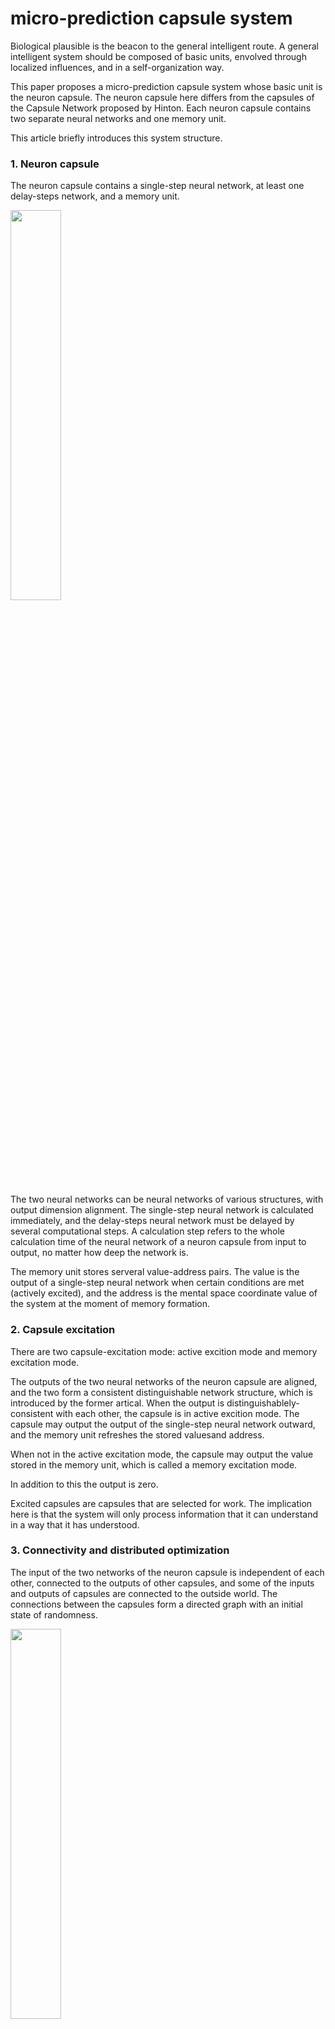 # micro-prediction capsule system
Biological plausible is the beacon to the general intelligent route. A general intelligent system should be composed of basic units, envolved through localized influences, and in a self-organization way.

This paper proposes a micro-prediction capsule system whose basic unit is the neuron capsule. The neuron capsule here differs from the capsules of the Capsule Network proposed by Hinton. Each neuron capsule contains two separate neural networks and one memory unit.

This article briefly introduces this system structure.

### 1. Neuron capsule
The neuron capsule contains a single-step neural network, at least one delay-steps network, and a memory unit.

<img src="./image/神经胶囊.jpg" width="40%" height="40%"/>

The two neural networks can be neural networks of various structures, with output dimension alignment. The single-step neural network is calculated immediately, and the delay-steps neural network must be delayed by several computational steps. A calculation step refers to the whole calculation time of the neural network of a neuron capsule from input to output, no matter how deep the network is.

The memory unit stores serveral value-address pairs. The value is the output of a single-step neural network when certain conditions are met (actively excited), and the address is the mental space coordinate value of the system at the moment of memory formation.

### 2. Capsule excitation
There are two capsule-excitation mode: active excition mode and memory excitation mode. 

The outputs of the two neural networks of the neuron capsule are aligned, and the two form a consistent distinguishable network structure, which is introduced by the former artical. When the output is distinguishablely-consistent with each other, the capsule is in active excition mode. The capsule may output the output of the single-step neural network outward, and the memory unit refreshes the stored values ​​and address.

When not in the active excitation mode, the capsule may output the value stored in the memory unit, which is called a memory excitation mode.

In addition to this the output is zero. 

Excited capsules are capsules that are selected for work. The implication here is that the system will only process information that it can understand in a way that it has understood.

### 3. Connectivity and distributed optimization
The input of the two networks of the neuron capsule is independent of each other, connected to the outputs of other capsules, and some of the inputs and outputs of capsules are connected to the outside world. The connections between the capsules form a directed graph with an initial state of randomness.

<img src="./image/胶囊连接.jpg" width="40%" height="40%"/>

Each capsule has its own Consistent Loss Function(CLF): the outputs of the two networks are identical with each other and differentiated from the outputs of the steps before the delay-steps neural network's delay. The training process uses distributed backpropagation. The back propagation of each capsule penetrates other capsules while a maximum penetration depth is necessary. So that the back propagation here is localized and distributed.

<img src="./image/局域优化.jpg" width="40%" height="40%"/>

If two capsules are actively activated at the same time, there is a certain probability that they form a new connection. If an existing connection does not have an effective effect on the output, there is a certain probability of deleting the connection. You can also replace a single old network with a brand new network through a mutual-learning process.

For large-scale systems, the connections between the capsules may become very sparse due to the large number of capsules. At this point, each capsule can be assigned a fictitious position where the capsule has a greater likelihood of being connected to the surrounding capsules. Then add a network to the system that can carry signals from further capsules, which simulate the white matter of the brain.

<img src="./image/脑白质.jpg" width="40%" height="40%"/>

If each capsule is dispensed in a fictitious space, it is possible to eliminate the isolation between adjacent capsules, ie there is an internal interconnection between the neural networks of the different capsules. This is more like the biological cerebral cortex because no significant separation can be found in most cerebral cortex except the visual cortex. However, this will increase the computational complexity.

<img src="./image/胶囊隔离.jpg" width="40%" height="40%"/>

### 4. Invariant expression
Micro-predictive terminology can be understood as: the delay-steps neural network predicts the output of the single-step neural network of the same capsule in advance of several steps. Virtually, the capsule attempts to retrieve same presentation from two different sources of information, and we assume that this presented information is the most useful and robust. On the other hand, if the system can know every differential change of a function, it is equivalent to learning this function.

<img src="./image/微预测.jpg" width="40%" height="40%"/>

If the continuous input from the outside world comes from the eyeball's saccade of an image, then the most effective prediction should be like this: each capsule's single-step neural network accepts pixels within a certain perceptual domain, and there are same responses to the same features between different capsules. The delay-steps neural network predicts the output of single-step neural network in the same capsule in advance, according to the output of the logically adjacent capsules and the direction of the sight movement, as is shown in the figure above. This coincides with the experimental results of the primary visual cortex of the cerebral cortex. Unlike CNN, for micro-prediction capsule systems, it is reasonable to speculate that this structure is spontaneously formed during the training process.

<img src="./image/视觉卷积.jpg" width="80%" height="80%"/>

If you observe a rotating cube or a rotating tire, some capsules can recognize the cube and the tire, because it is useful for the prediction in other more basic visual capsules. It is reasonable to speculate that this invariant expression will be spontaneously formed during training.

### 5. Excitation relevance
The excitation between capsules is related, and capsules that are often simultaneously stimulated in history have a higher correlation. When a capsule is activated, capsules associated with it are more likely to be activated. Capsules that have been frequently actively excited in history have a higher probability of excitation. Time has two ranges, short-term and long-term. Short-term excitation relevance is what supports working-memory.

### 6. Mental space address
"From front to back, from top to bottom, from the past to the present, from the partial to the whole", and so on, these "directional" relationships indicate that the concepts should be placed in a space. On the other hand, the system should have the ability to "recursively" handle itself.

"Mental space" is a mechanism that mimics the hippocampus. The memory-mental-space-coordinate-value(MMSV) of the system is the mean of the address of the memory unit of all memory-activated capsules. There is a special capsule called Hippocampus Capsule(HC) whose input is the output of all other capsules, plus the periodic signals of time and space, and plus the MMSV. The output is a vector called mental-space direction(MSD). HC has only one network inside, and works like an embedding network. MSD is added to MMSV, and the sum is the current-mental-space-coordinate-value(CMSV) which represents the current attention of the system. Attention may be single-head or multi-heads. All newly formed memories use CMSV as address. Capsule has its probability of excitating memory excitation mode related to the distance between its stored address and CMSV. The shorter the distance, the higher the attention. The MMSV, the MSD, and the CMSV are also inputs to the system which will be used by other capsules.

Excitation relevance and time arrow in mental space together support declarative memory.

### 7. Critical Control
The excitation of capsules is positive feedback, which means that more capsule excitation will cause more capsule to excite. This is similar to a chain reaction. The probability that the capsules will be excited is maintained near the systems's critical state. 

The supercritical state corresponds to when thinking is active, while the subcritical state corresponds to when the training is insufficient or when multiple tasks interfere with each other.

Indicators such as the number and proportion of capsules in various states are inputs to the system which can be used by other capsules.

### 8. Long-term memory
If a capsule always stores similar content, it will solidify its memory unit and connection, and will not be overwritten by new short-term memory.

### 9. Reinforcement and motion control
The reinforcement state is a global system state. The trigger of reinforcement state is on two conditions, one is in the supercritical state, and the other is when the system achieves some artificial rewards. The reinforcement state will influence those exciting capsules by several ways, including a greater influcence on the memory, a higher probability of excitation in the future, more connections and so on.


The outputing of the system is accomplished by motion. Some capsule outputs are connected to motion control, called motion-control capsule. The consequences of the motions are received by some capsules through perception, called perception capsule. Initially, the control of motion is almost random. In the training process, the influence on perception from motion is firstly learned. A higher degree of excitation correlation is formed between the motion-control capsule and the corresponding perception capsule. The firing order of the two may be reversed at some time, so the perceptual capsule may become perception-prediction capsule. After the reinforcement process is envolved, the perception-prediction capsule can be converted into a motion intention capsule, which will control the motion-control capsule in a higher order.

<img src="./image/运动控制.jpg" width="80%" height="80%"/>